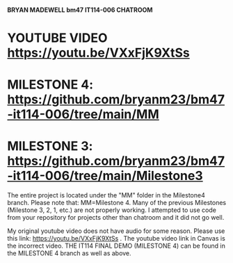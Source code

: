 #### BRYAN MADEWELL bm47 IT114-006 CHATROOM ####

# YOUTUBE VIDEO https://youtu.be/VXxFjK9XtSs

# MILESTONE 4: https://github.com/bryanm23/bm47-it114-006/tree/main/MM
# MILESTONE 3: https://github.com/bryanm23/bm47-it114-006/tree/main/Milestone3

The entire project is located under the "MM" folder in the Milestone4 branch.
Please note that: MM=Milestone 4. Many of the previous Milestones (Milestone 3, 2, 1, etc.) are not properly working. I attempted to use code from your repository for projects other than chatroom and it did not go well.

My original youtube video does not have audio for some reason. Please use this link: https://youtu.be/VXxFjK9XtSs . The youtube video link in Canvas is the incorrect video.
THE IT114 FINAL DEMO (MILESTONE 4) can be found in the MILESTONE 4 branch as well as above.
